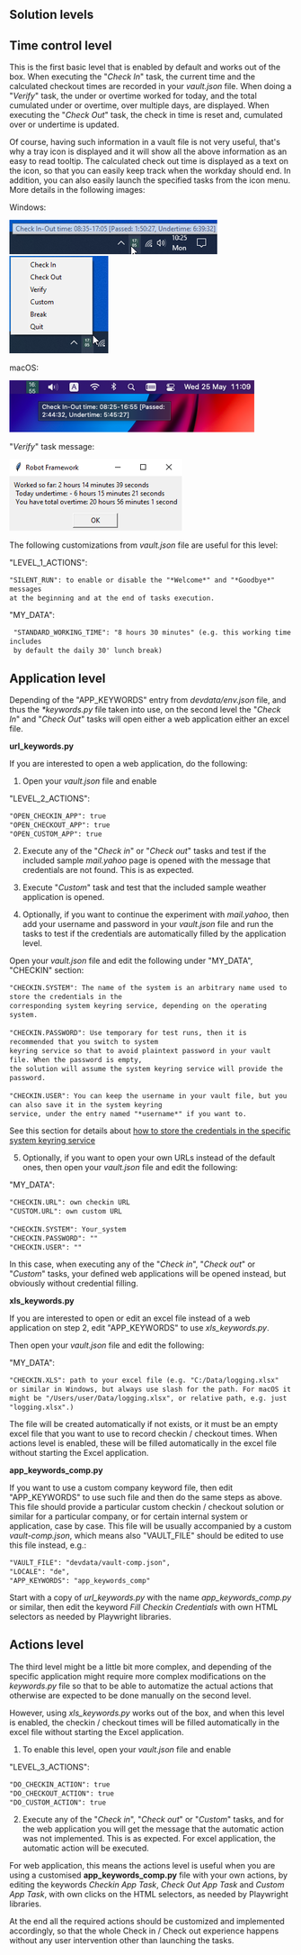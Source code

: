 ## Solution levels

## Time control level
 
This is the first basic level that is enabled by default and works out of the box. When executing the "*Check In*" task, the current time and the calculated checkout times are recorded in your *vault.json* file. When doing a "*Verify*" task, the under or overtime worked for today, and the total cumulated under or overtime, over multiple days, are displayed. When executing the "*Check Out*" task, the check in time is reset and, cumulated over or undertime is updated.

Of course, having such information in a vault file is not very useful, that's why a tray icon is displayed and it will show all the above information as an easy to read tooltip. The calculated check out time is displayed as a text on the icon, so that you can easily keep track when the workday should end. In addition, you can also easily launch the specified tasks from the icon menu. More details in the following images:

Windows:
<p align="left">
  <img src="in-ut-tt.png">
  <img src="menu.png">
</p>

macOS:
<p align="left">
  <img src="in-ut-tt-mac.png">
</p>

"*Verify*" task message:
<p align="left">
  <img src="verify.png">
</p>

The following customizations from *vault.json* file are useful for this level:

"LEVEL_1_ACTIONS":

    "SILENT_RUN": to enable or disable the "*Welcome*" and "*Goodbye*" messages
	at the beginning and at the end of tasks execution.

"MY_DATA":

     "STANDARD_WORKING_TIME": "8 hours 30 minutes" (e.g. this working time includes
	 by default the daily 30' lunch break)

## Application level

Depending of the "APP_KEYWORDS" entry from *devdata/env.json* file, and thus the *\*keywords.py* file taken into use, on the second level the "*Check In*" and "*Check Out*" tasks will open either a web application either an excel file.

**url_keywords.py** 

If you are interested to open a web application, do the following:

1. Open your *vault.json* file and enable 

"LEVEL_2_ACTIONS":

	"OPEN_CHECKIN_APP": true
	"OPEN_CHECKOUT_APP": true
	"OPEN_CUSTOM_APP": true

2. Execute any of the "*Check in*" or "*Check out*" tasks and test if the included sample *mail.yahoo* page is opened with the message that credentials are not found. This is as expected.

3. Execute "*Custom*" task and test that the included sample weather application is opened.

4. Optionally, if you want to continue the experiment with *mail.yahoo*, then add your username and password in your *vault.json* file and run the tasks to test if the credentials are automatically filled by the application level.

Open your *vault.json* file and edit the following under "MY_DATA", "CHECKIN" section:

	"CHECKIN.SYSTEM": The name of the system is an arbitrary name used to store the credentials in the 
	corresponding system keyring service, depending on the operating system.
	
	"CHECKIN.PASSWORD": Use temporary for test runs, then it is recommended that you switch to system 
	keyring service so that to avoid plaintext password in your vault file. When the password is empty, 
	the solution will assume the system keyring service will provide the password.

	"CHECKIN.USER": You can keep the username in your vault file, but you can also save it in the system keyring 
	service, under the entry named "*username*" if you want to.

See this section for details about [how to store the credentials in the specific system keyring service](./howto.md#how-to-store-the-credentials-in-the-specific-system-keyring-service)

5. Optionally, if you want to open your own URLs instead of the default ones, then open your *vault.json* file and edit the following:

"MY_DATA":

	"CHECKIN.URL": own checkin URL
	"CUSTOM.URL": own custom URL

	"CHECKIN.SYSTEM": Your_system
	"CHECKIN.PASSWORD": ""
	"CHECKIN.USER": ""

In this case, when executing any of the "*Check in*", "*Check out*" or "*Custom*" tasks, your defined web applications will be opened instead, but obviously without credential filling.

**xls_keywords.py** 

If you are interested to open or edit an excel file instead of a web application on step 2, edit "APP_KEYWORDS" to use *xls_keywords.py*.

Then open your *vault.json* file and edit the following:

"MY_DATA":

	"CHECKIN.XLS": path to your excel file (e.g. "C:/Data/logging.xlsx"
	or similar in Windows, but always use slash for the path. For macOS it might be "/Users/user/Data/logging.xlsx", or relative path, e.g. just "logging.xlsx".)

The file will be created automatically if not exists, or it must be an empty excel file that you want to use to record checkin / checkout times. When actions level is enabled, these will be filled automatically in the excel file without starting the Excel application.

**app_keywords_comp.py**

If you want to use a custom company keyword file, then edit "APP_KEYWORDS" to use such file and then do the same steps as above. This file should provide a particular custom checkin / checkout solution or similar for a particular company, or for certain internal system or application, case by case. This file will be usually accompanied by a custom *vault-comp.json*, which means also "VAULT_FILE" should be edited to use this file instead, e.g.:

    "VAULT_FILE": "devdata/vault-comp.json",
    "LOCALE": "de",
    "APP_KEYWORDS": "app_keywords_comp"

Start with a copy of *url_keywords.py* with the name *app_keywords_comp.py* or similar, then edit the keyword _Fill Checkin Credentials_ with own HTML selectors as needed by Playwright libraries.

## Actions level

The third level might be a little bit more complex, and depending of the specific application might require more complex modifications on the *keywords.py* file so that to be able to automatize the actual actions that otherwise are expected to be done manually on the second level.

However, using *xls_keywords.py* works out of the box, and when this level is enabled, the checkin / checkout times will be filled automatically in the excel file without starting the Excel application.

1. To enable this level, open your *vault.json* file and enable 

"LEVEL_3_ACTIONS":

	"DO_CHECKIN_ACTION": true
	"DO_CHECKOUT_ACTION": true
	"DO_CUSTOM_ACTION": true

2. Execute any of the "*Check in*", "*Check out*" or "*Custom*" tasks, and for the web application you will get the message that the automatic action was not implemented. This is as expected. For excel application, the automatic action will be executed.

For web application, this means the actions level is useful when you are using a customised **app_keywords_comp.py** file with your own actions, by editing the keywords _Checkin App Task_, _Check Out App Task_ and _Custom App Task_, with own clicks on the HTML selectors, as needed by Playwright libraries.

At the end all the required actions should be customized and implemented accordingly, so that the whole Check in / Check out experience happens without any user intervention other than launching the tasks.

